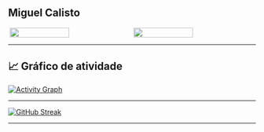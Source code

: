 ## Miguel Calisto

<div style="display: flex; justify-content: space-around; align-items: center;">
  <img src="https://github-readme-stats.vercel.app/api/top-langs/?username=miguelcalisto&layout=pie&theme=radical" style="width: 49%;" />
  <img src="https://github-readme-stats.vercel.app/api/top-langs/?username=miguelcalisto&layout=compact&theme=radical&langs_count=10&hide_title=true" style="width: 49%;" />
</div>


---
## 📈 Gráfico de atividade

[![Activity Graph](https://github-readme-activity-graph.vercel.app/graph?username=miguelcalisto&bg_color=0d1117&color=1f6feb&line=1f6feb&point=ffffff&area=true&hide_border=true)](https://github.com/ashutosh00710/github-readme-activity-graph)

---

[![GitHub Streak](https://streak-stats.demolab.com?user=miguelcalisto&theme=radical&hide_border=true)](https://git.io/streak-stats)

---

